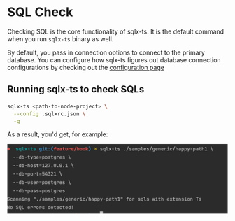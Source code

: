 # SQL Check

Checking SQL is the core functionality of sqlx-ts. It is the default command when you run 
`sqlx-ts` binary as well.

By default, you pass in connection options to connect to the primary database. You can configure how 
sqlx-ts figures out database connection configurations by checking out the [configuration page](../guides/2.configuration.md)

## Running sqlx-ts to check SQLs

```bash
sqlx-ts <path-to-node-project> \
  --config .sqlxrc.json \
  -g
```

As a result, you'd get, for example:

<img src="../assets/postgres-check-success.png">

